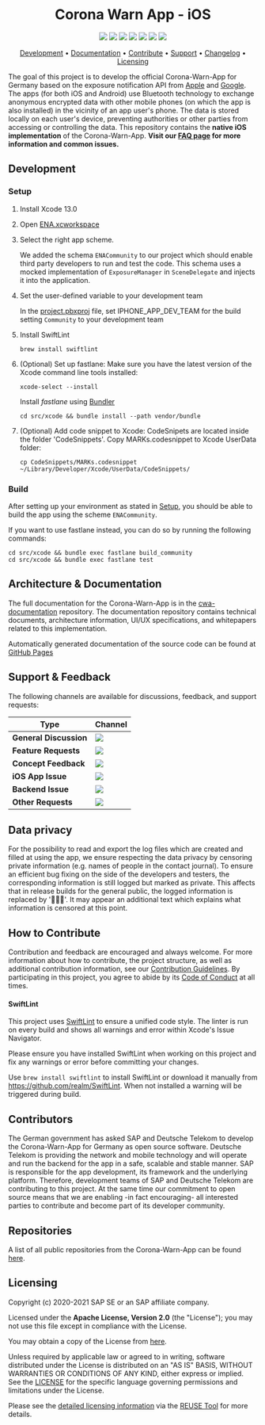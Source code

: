 <h1 align="center">
    Corona Warn App - iOS
</h1>

<p align="center">
   <a href="https://github.com/corona-warn-app/cwa-app-ios/commits/" title="Last Commit"><img src="https://img.shields.io/github/last-commit/corona-warn-app/cwa-app-ios?style=flat"></a>
   <a href="https://github.com/corona-warn-app/cwa-app-ios/issues" title="Open Issues"><img src="https://img.shields.io/github/issues/corona-warn-app/cwa-app-ios?style=flat"></a>
   <a href="https://circleci.com/gh/corona-warn-app/cwa-app-ios" title="Build Status"><img src="https://circleci.com/gh/corona-warn-app/cwa-app-ios.png?circle-token=656940b0df758209128b0d782c5f8885ddceb7a8&style=shield"></a>
   <a href="https://sonarcloud.io/component_measures?id=corona-warn-app_cwa-app-ios&metric=Coverage&view=list" title="Coverage"><img src="https://sonarcloud.io/api/project_badges/measure?project=corona-warn-app_cwa-app-ios&metric=coverage"></a>
   <a href="./LICENSE" title="License"><img src="https://img.shields.io/badge/License-Apache%202.0-green.svg"></a>
   <a href="https://github-tools.github.io/github-release-notes/" title="Automated Release Notes"><img src="https://img.shields.io/badge/%F0%9F%A4%96-release%20notes-00B2EE.svg"></a>
   <a href="https://api.reuse.software/info/github.com/corona-warn-app/cwa-app-ios" title="REUSE Status"><img src="https://api.reuse.software/badge/github.com/corona-warn-app/cwa-app-ios"></a>      
</p>

<p align="center">
  <a href="#development">Development</a> •
  <a href="#architecture--documentation">Documentation</a> •
  <a href="#how-to-contribute">Contribute</a> •
  <a href="#support--feedback">Support</a> •
  <a href="https://github.com/corona-warn-app/cwa-app-ios/releases">Changelog</a> •
  <a href="#licensing">Licensing</a>
</p>

The goal of this project is to develop the official Corona-Warn-App for Germany based on the exposure notification API from [Apple](https://www.apple.com/covid19/contacttracing/) and [Google](https://www.google.com/covid19/exposurenotifications/). The apps (for both iOS and Android) use Bluetooth technology to exchange anonymous encrypted data with other mobile phones (on which the app is also installed) in the vicinity of an app user's phone. The data is stored locally on each user's device, preventing authorities or other parties from accessing or controlling the data. This repository contains the **native iOS implementation** of the Corona-Warn-App.
**Visit our [FAQ page](https://www.coronawarn.app/en/faq/) for more information and common issues.**

## Development

### Setup

1. Install Xcode 13.0
2. Open [ENA.xcworkspace](./src/xcode/ENA.xcworkspace)
3. Select the right app scheme.

   We added the schema `ENACommunity` to our project which should enable third party developers to run and test the code. This schema uses a mocked implementation of `ExposureManager` in `SceneDelegate` and injects it into the application.

4. Set the user-defined variable to your development team

   In the [project.pbxproj](./src/xcode/ENA/ENA.xcodeproj/project.pbxproj) file, set IPHONE_APP_DEV_TEAM for the build setting `Community` to your development team
5. Install SwiftLint

   ```console
   brew install swiftlint
   ```

6. (Optional) Set up fastlane:
   Make sure you have the latest version of the Xcode command line tools installed:

   ```console
   xcode-select --install
   ```
   Install _fastlane_ using [Bundler](https://bundler.io/)
   ```console
   cd src/xcode && bundle install --path vendor/bundle
   ```

7. (Optional) Add code snippet to Xcode:
   CodeSnipets are located inside the folder 'CodeSnippets'.
   Copy MARKs.codesnippet  to Xcode UserData folder:
   ```console
   cp CodeSnippets/MARKs.codesnippet ~/Library/Developer/Xcode/UserData/CodeSnippets/
   ```

### Build

After setting up your environment as stated in [Setup](#Setup), you should be able to build the app using the scheme `ENACommunity`.

If you want to use fastlane instead, you can do so by running the following commands:

```console
cd src/xcode && bundle exec fastlane build_community
cd src/xcode && bundle exec fastlane test
```

## Architecture & Documentation

The full documentation for the Corona-Warn-App is in the [cwa-documentation](https://github.com/corona-warn-app/cwa-documentation) repository. The documentation repository contains technical documents, architecture information, UI/UX specifications, and whitepapers related to this implementation.

Automatically generated documentation of the source code can be found at [GitHub Pages](https://corona-warn-app.github.io/cwa-app-ios/index.html)

## Support & Feedback

The following channels are available for discussions, feedback, and support requests:

| Type                     | Channel                                                |
| ------------------------ | ------------------------------------------------------ |
| **General Discussion**   | <a href="https://github.com/corona-warn-app/cwa-documentation/issues/new/choose" title="General Discussion"><img src="https://img.shields.io/github/issues/corona-warn-app/cwa-documentation/question.svg?style=flat-square"></a> </a>   |
| **Feature Requests**    | <a href="https://github.com/corona-warn-app/cwa-wishlist/issues/new/choose" title="Create Feature Request"><img src="https://img.shields.io/github/issues/corona-warn-app/cwa-wishlist?style=flat-square"></a>  |
| **Concept Feedback**    | <a href="https://github.com/corona-warn-app/cwa-documentation/issues/new/choose" title="Open Concept Feedback"><img src="https://img.shields.io/github/issues/corona-warn-app/cwa-documentation/architecture.svg?style=flat-square"></a>  |
| **iOS App Issue**    | <a href="https://github.com/corona-warn-app/cwa-app-ios/issues/new/choose" title="Open iOS Suggestion"><img src="https://img.shields.io/github/issues/corona-warn-app/cwa-app-ios?style=flat-square"></a>  |
| **Backend Issue**    | <a href="https://github.com/corona-warn-app/cwa-server/issues/new/choose" title="Open Backend Issue"><img src="https://img.shields.io/github/issues/corona-warn-app/cwa-server?style=flat-square"></a>  |
| **Other Requests**    | <a href="mailto:corona-warn-app.opensource@sap.com" title="Email CWA Team"><img src="https://img.shields.io/badge/email-CWA%20team-green?logo=mail.ru&style=flat-square&logoColor=white"></a>   |

## Data privacy

For the possibility to read and export the log files which are created and filled at using the app, we ensure respecting the data privacy by censoring private information (e.g. names of people in the contact journal). To ensure an efficient bug fixing on the side of the developers and testers, the corresponding information is still logged but marked as private. This affects that in release builds for the general public, the logged information is replaced by '🙈🙉🙊'. It may appear an additional text which explains what information is censored at this point.

## How to Contribute

Contribution and feedback are encouraged and always welcome. For more information about how to contribute, the project structure, as well as additional contribution information, see our [Contribution Guidelines](./CONTRIBUTING.md). By participating in this project, you agree to abide by its [Code of Conduct](./CODE_OF_CONDUCT.md) at all times.

#### SwiftLint

This project uses [SwiftLint](https://github.com/realm/SwiftLint) to ensure a unified code style. The linter is run on every build and shows all warnings and error within Xcode's Issue Navigator.

Please ensure you have installed SwiftLint when working on this project and fix any warnings or error before committing your changes.

Use `brew install swiftlint` to install SwiftLint or download it manually from https://github.com/realm/SwiftLint. When not installed a warning will be triggered during build.

## Contributors

The German government has asked SAP and Deutsche Telekom to develop the Corona-Warn-App for Germany as open source software. Deutsche Telekom is providing the network and mobile technology and will operate and run the backend for the app in a safe, scalable and stable manner. SAP is responsible for the app development, its framework and the underlying platform. Therefore, development teams of SAP and Deutsche Telekom are contributing to this project. At the same time our commitment to open source means that we are enabling -in fact encouraging- all interested parties to contribute and become part of its developer community.

## Repositories

A list of all public repositories from the Corona-Warn-App can be found [here](https://github.com/corona-warn-app/cwa-documentation/blob/master/README.md#repositories).

## Licensing

Copyright (c) 2020-2021 SAP SE or an SAP affiliate company.

Licensed under the **Apache License, Version 2.0** (the "License"); you may not use this file except in compliance with the License.

You may obtain a copy of the License from [here](./LICENSE).

Unless required by applicable law or agreed to in writing, software distributed under the License is distributed on an "AS IS" BASIS, WITHOUT WARRANTIES OR CONDITIONS OF ANY KIND, either express or implied. See the [LICENSE](./LICENSE) for the specific language governing permissions and limitations under the License.

Please see the [detailed licensing information](https://api.reuse.software/info/github.com/corona-warn-app/cwa-app-ios) via the [REUSE Tool](https://reuse.software/) for more details.
